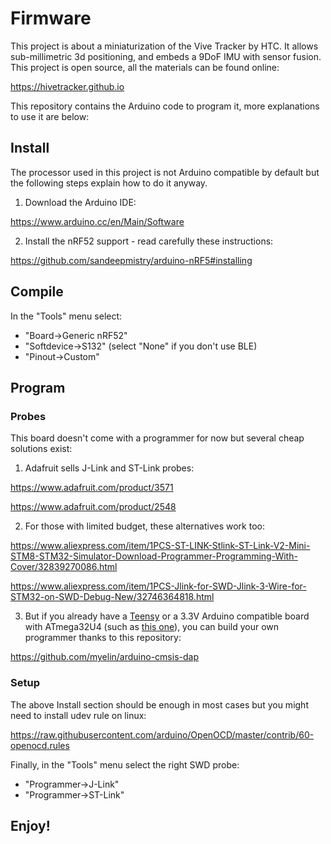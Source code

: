 # Firmware

This project is about a miniaturization of the Vive Tracker by HTC.
It allows sub-millimetric 3d positioning, and embeds a 9DoF IMU with sensor
fusion. This project is open source, all the materials can be found online:

https://hivetracker.github.io

This repository contains the Arduino code to program it, more explanations to
use it are below:


## Install

The processor used in this project is not Arduino compatible by default but
the following steps explain how to do it anyway.

1) Download the Arduino IDE:

https://www.arduino.cc/en/Main/Software

2) Install the nRF52 support - read carefully these instructions:

https://github.com/sandeepmistry/arduino-nRF5#installing


## Compile

In the "Tools" menu select:
- "Board->Generic nRF52"
- "Softdevice->S132" (select "None" if you don't use BLE)
- "Pinout->Custom"


## Program

### Probes

This board doesn't come with a programmer for now but several cheap solutions
exist:

1) Adafruit sells J-Link and ST-Link probes:

https://www.adafruit.com/product/3571

https://www.adafruit.com/product/2548

2) For those with limited budget, these alternatives work too:

https://www.aliexpress.com/item/1PCS-ST-LINK-Stlink-ST-Link-V2-Mini-STM8-STM32-Simulator-Download-Programmer-Programming-With-Cover/32839270086.html

https://www.aliexpress.com/item/1PCS-Jlink-for-SWD-Jlink-3-Wire-for-STM32-on-SWD-Debug-New/32746364818.html

3) But if you already have a [Teensy](https://www.pjrc.com/teensy/) or a 3.3V
Arduino compatible board with ATmega32U4 (such as
[this one](https://www.aliexpress.com/item/Beetle-USB-ATMEGA32U4-Mini-Development-Board-Module-Leonardo-R3/32710925124.html)),
you can build your own programmer thanks to this repository:

https://github.com/myelin/arduino-cmsis-dap


### Setup

The above Install section should be enough in most cases but you might need to
install udev rule on linux:

https://raw.githubusercontent.com/arduino/OpenOCD/master/contrib/60-openocd.rules

Finally, in the "Tools" menu select the right SWD probe:
- "Programmer->J-Link"
- "Programmer->ST-Link"


## Enjoy!


